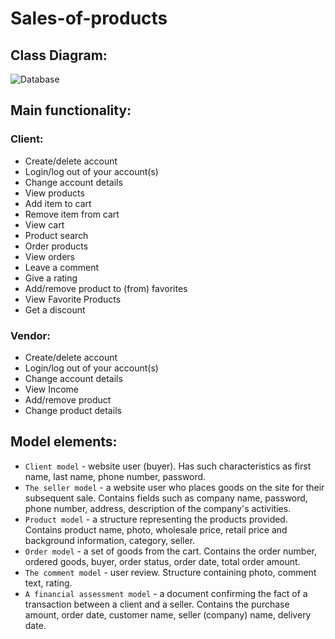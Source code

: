 # Sales-of-products
## Class Diagram:
![Database](https://github.com/Uli-art/Sales-of-products/assets/78424200/81a6edfe-6f46-4ad0-912e-7884ceec104f)
## Main functionality:
### Client:
* Create/delete account
* Login/log out of your account(s)
* Change account details
* View products
* Add item to cart
* Remove item from cart
* View cart
* Product search
* Order products
* View orders
* Leave a comment
* Give a rating
* Add/remove product to (from) favorites
* View Favorite Products
* Get a discount
### Vendor:
* Create/delete account
* Login/log out of your account(s)
* Change account details
* View Income
* Add/remove product
* Change product details
## Model elements:
* `Client model` - website user (buyer). Has such characteristics as first name, last name, phone number, password.
* `The seller model` - a website user who places goods on the site for their subsequent sale. Contains fields such as company name, password, phone number, address, description of the company's activities.
* `Product model` - a structure representing the products provided. Contains product name, photo, wholesale price, retail price and background information, category, seller.
* `Order model` - a set of goods from the cart. Contains the order number, ordered goods, buyer, order status, order date, total order amount.
* `The comment model` - user review. Structure containing photo, comment text, rating.
* `A financial assessment model` - a document confirming the fact of a transaction between a client and a seller. Contains the purchase amount, order date, customer name, seller (company) name, delivery date.
